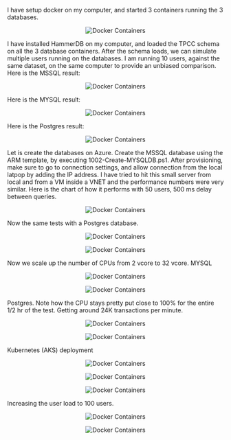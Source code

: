 <p>
I have setup docker on my computer, and started 3 containers running the 3 databases. 
</p>
<p align="center">
  <img src="images/Docker_Running_DB_Containers.PNG" title="Docker Containers">
</p>
<p>
I have installed HammerDB on my computer, and loaded the TPCC schema on all the 3 database containers. After the schema loads, we can simulate multiple users running on the databases. I am running 10 users, against the same dataset, on the same computer to provide an unbiased comparison. 
Here is the MSSQL result:
</p>
<p align="center">
  <img src="images/MSSQL_Docker_TPM.PNG" title="Docker Containers">
</p>
Here is the MYSQL result:
<p align="center">
  <img src="images/MYSQL_Docker_TPM.PNG" title="Docker Containers">
</p>
Here is the Postgres result:
<p align="center">
  <img src="images/Postgres_Docker_TPM.PNG" title="Docker Containers">
</p>
<p>
Let is create the databases on Azure. Create the MSSQL database using the ARM template, by executing 1002-Create-MYSQLDB.ps1. After provisioning, make sure to go to connection settings, and allow connection from the local latpop by adding the IP address. I have tried to hit this small server from local and from a VM inside a VNET and the performance numbers were very similar. Here is the chart of how it performs with 50 users, 500 ms delay between queries.
</p> 
<p align="center">
  <img src="images/MYSQL_Azure_DB_From_Local.PNG" title="Docker Containers">
</p>
<p>
Now the same tests with a Postgres database.
</p>
<p align="center">
  <img src="images/Postgres_Azure_DB_From_AzureVM.PNG" title="Docker Containers">
</p>
<p align="center">
  <img src="images/Postgres_Monitor_Graph_2vcpu.PNG" title="Docker Containers">
</p>
<p>
Now we scale up the number of CPUs from 2 vcore to 32 vcore.
MYSQL
</p>
<p align="center">
  <img src="images/MYSQL_Azure_DB_From_Local_32vcpu.PNG" title="Docker Containers">
</p>
<p align="center">
  <img src="images/MYSQL_Monitor_Graph_32vcpu.PNG" title="Docker Containers">
</p>
<p>
Postgres. Note how the CPU stays pretty put close to 100% for the entire 1/2 hr of the test. 
Getting around 24K transactions per minute. 
</p>
<p align="center">
  <img src="images/Postgres_Azure_DB_From_Local_32vcore.PNG" title="Docker Containers">
</p>
<p align="center">
  <img src="images/Postgres_Monitor_Graph_32vcpu.PNG" title="Docker Containers">
</p>
<p>
Kubernetes (AKS) deployment
</p>  
<p align="center">
  <img src="images/AKS_cluster_postgres_deployment.png" title="Docker Containers">
</p>
<p align="center">
  <img src="images/AKS_cluster_postgres_pv.png" title="Docker Containers">
</p>
<p align="center">
  <img src="images/AKS_cluster_postgres_Loadtest.PNG" title="Docker Containers">
</p>
<p>
<p>
Increasing the user load to 100 users.
</p>
</p>
<p align="center">
  <img src="images/AKS_cluster_postgres_Loadtest_100user.PNG" title="Docker Containers">
</p>
<p align="center">
  <img src="images/AKS_cluster_postgres_Stats1.png" title="Docker Containers">
</p>

